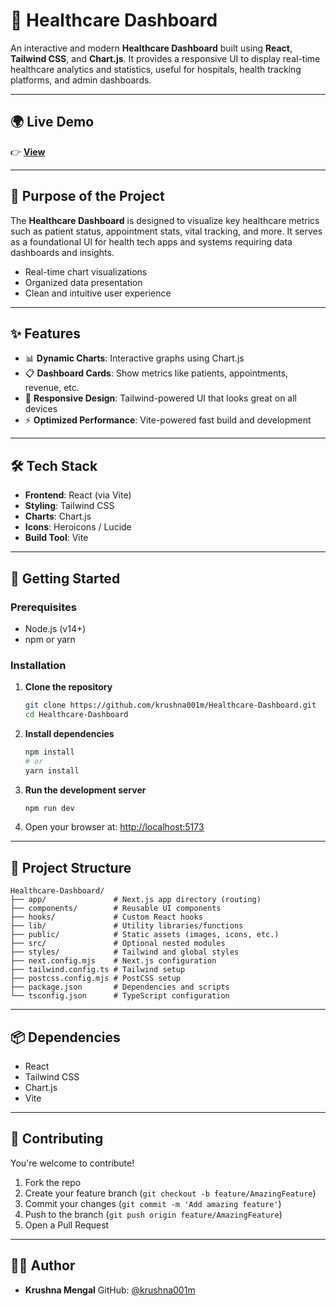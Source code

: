 

# 🏥 Healthcare Dashboard

An interactive and modern **Healthcare Dashboard** built using **React**, **Tailwind CSS**, and **Chart.js**. It provides a responsive UI to display real-time healthcare analytics and statistics, useful for hospitals, health tracking platforms, and admin dashboards.

---

## 🌍 Live Demo

👉 [**View**](/)

---

## 🎯 Purpose of the Project

The **Healthcare Dashboard** is designed to visualize key healthcare metrics such as patient status, appointment stats, vital tracking, and more. It serves as a foundational UI for health tech apps and systems requiring data dashboards and insights.

- Real-time chart visualizations
- Organized data presentation
- Clean and intuitive user experience

---

## ✨ Features

- 📊 **Dynamic Charts**: Interactive graphs using Chart.js
- 📋 **Dashboard Cards**: Show metrics like patients, appointments, revenue, etc.
- 🎨 **Responsive Design**: Tailwind-powered UI that looks great on all devices
- ⚡ **Optimized Performance**: Vite-powered fast build and development

---

## 🛠️ Tech Stack

- **Frontend**: React (via Vite)
- **Styling**: Tailwind CSS
- **Charts**: Chart.js
- **Icons**: Heroicons / Lucide
- **Build Tool**: Vite

---

## 🚀 Getting Started

### Prerequisites

- Node.js (v14+)
- npm or yarn

### Installation

1. **Clone the repository**

   ```bash
   git clone https://github.com/krushna001m/Healthcare-Dashboard.git
   cd Healthcare-Dashboard
   ```

2. **Install dependencies**

   ```bash
   npm install
   # or
   yarn install
   ```

3. **Run the development server**

   ```bash
   npm run dev
   ```

4. Open your browser at: [http://localhost:5173](http://localhost:5173)

---

## 📁 Project Structure

```plaintext
Healthcare-Dashboard/
├── app/               # Next.js app directory (routing)
├── components/        # Reusable UI components
├── hooks/             # Custom React hooks
├── lib/               # Utility libraries/functions
├── public/            # Static assets (images, icons, etc.)
├── src/               # Optional nested modules
├── styles/            # Tailwind and global styles
├── next.config.mjs    # Next.js configuration
├── tailwind.config.ts # Tailwind setup
├── postcss.config.mjs # PostCSS setup
├── package.json       # Dependencies and scripts
└── tsconfig.json      # TypeScript configuration

```

---

## 📦 Dependencies

* React
* Tailwind CSS
* Chart.js
* Vite

---

## 🤝 Contributing

You're welcome to contribute!

1. Fork the repo
2. Create your feature branch (`git checkout -b feature/AmazingFeature`)
3. Commit your changes (`git commit -m 'Add amazing feature'`)
4. Push to the branch (`git push origin feature/AmazingFeature`)
5. Open a Pull Request

---

## 👨‍💻 Author

* **Krushna Mengal**
  GitHub: [@krushna001m](https://github.com/krushna001m)


